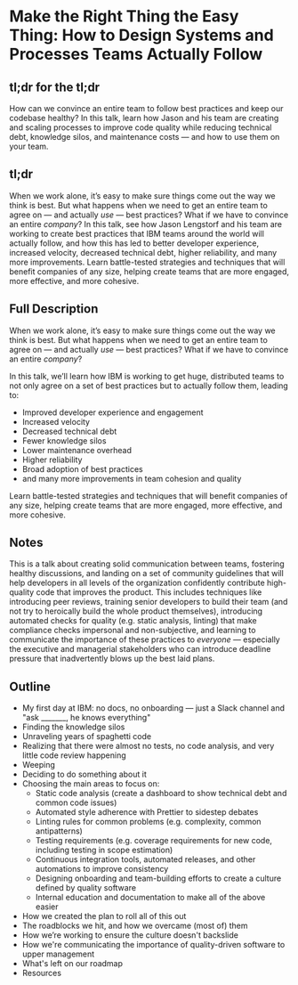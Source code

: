# Make the Right Thing the Easy Thing: How to Design Systems and Processes Teams Actually Follow

## tl;dr for the tl;dr

How can we convince an entire team to follow best practices and keep our codebase healthy? In this talk, learn how Jason and his team are creating and scaling processes to improve code quality while reducing technical debt, knowledge silos, and maintenance costs — and how to use them on your team.

## tl;dr

When we work alone, it’s easy to make sure things come out the way we think is best. But what happens when we need to get an entire team to agree on — and actually _use_ — best practices? What if we have to convince an entire _company_? In this talk, see how Jason Lengstorf and his team are working to create best practices that IBM teams around the world will actually follow, and how this has led to better developer experience, increased velocity, decreased technical debt, higher reliability, and many more improvements. Learn battle-tested strategies and techniques that will benefit companies of any size, helping create teams that are more engaged, more effective, and more cohesive.

## Full Description

When we work alone, it’s easy to make sure things come out the way we think is best. But what happens when we need to get an entire team to agree on — and actually _use_ — best practices? What if we have to convince an entire _company_?

In this talk, we’ll learn how IBM is working to get huge, distributed teams to not only agree on a set of best practices but to actually follow them, leading to:

* Improved developer experience and engagement
* Increased velocity
* Decreased technical debt
* Fewer knowledge silos
* Lower maintenance overhead
* Higher reliability
* Broad adoption of best practices
* and many more improvements in team cohesion and quality

Learn battle-tested strategies and techniques that will benefit companies of any size, helping create teams that are more engaged, more effective, and more cohesive.

## Notes

This is a talk about creating solid communication between teams, fostering healthy discussions, and landing on a set of community guidelines that will help developers in all levels of the organization confidently contribute high-quality code that improves the product. This includes techniques like introducing peer reviews, training senior developers to build their team (and not try to heroically build the whole product themselves), introducing automated checks for quality (e.g. static analysis, linting) that make compliance checks impersonal and non-subjective, and learning to communicate the importance of these practices to _everyone_ — especially the executive and managerial stakeholders who can introduce deadline pressure that inadvertently blows up the best laid plans.

## Outline

* My first day at IBM: no docs, no onboarding — just a Slack channel and "ask \_\_\_\_\_\_\_, he knows everything"
* Finding the knowledge silos
* Unraveling years of spaghetti code
* Realizing that there were almost no tests, no code analysis, and very little code review happening
* Weeping
* Deciding to do something about it
* Choosing the main areas to focus on:
  * Static code analysis (create a dashboard to show technical debt and common code issues)
  * Automated style adherence with Prettier to sidestep debates
  * Linting rules for common problems (e.g. complexity, common antipatterns)
  * Testing requirements (e.g. coverage requirements for new code, including testing in scope estimation)
  * Continuous integration tools, automated releases, and other automations to improve consistency
  * Designing onboarding and team-building efforts to create a culture defined by quality software
  * Internal education and documentation to make all of the above easier
* How we created the plan to roll all of this out
* The roadblocks we hit, and how we overcame (most of) them
* How we’re working to ensure the culture doesn't backslide
* How we're communicating the importance of quality-driven software to upper management
* What's left on our roadmap
* Resources
